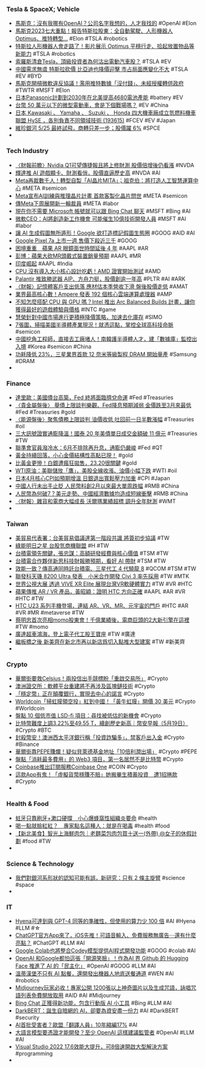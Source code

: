 ### Tesla & SpaceX; Vehicle
- [馬斯克：沒有我哪有OpenAI？公司名字我想的，人才我找的](https://www.businessyee.com/article/1621-Elon-Musk-said-I-am-the-reason-OpenAI-exists) #OpenAI #Elon
- [馬斯克2023七大重點！報告特斯拉股東：全自動駕駛、人形機器人Optimus、推特轉型…](https://www.blocktempo.com/elon-musk-seven-key-points-on-2023-tesla-shareholder-meeting/) #Elon #TSLA #robotics
- [特斯拉人形機器人會走路了！影片展示 Optimus 平穩行走、拾起放置物品等新能力](https://www.inside.com.tw/article/31678-Tesla-Optimus-new-progress) #TSLA #robotics
- [索羅斯清倉Tesla，頂級投資者為何沽出電動汽車股？](https://hk.investing.com/analysis/article-104629) #TSLA #EV
- [中國需求無虞 特斯拉砍價 比亞迪也降價迎擊 市占局面應變化不大](https://news.cnyes.com/news/id/5184638) #TSLA #EV #BYD
- [馬斯克開槓微軟違反協議！濫用推特數據「沒付錢」、未經授權轉供政府](https://www.bnext.com.tw/article/75321/twitter-) #TWTR #MSFT #Elon
- [日本Panasonic計劃到2030年在北美提高4680電池產能](https://news.cnyes.com/news/id/5184421) #battery #EV
- [台幣 50 萬元以下的微型電動車，會是下個戰場嗎？](https://today.line.me/tw/v2/article/EXDGLkQ) #EV #China
- [日本 Kawasaki 、 Yamaha 、 Suzuki 、 Honda  四大機車廠成立氫燃料機車聯盟 HySE ，各別負責不同領域技術 (193615)](https://www.cool3c.com/article/193615) #FCEV #EV #Japan
- [維珍銀河 5/25 最終試飛，商轉只差一步；股價躍 6%](https://technews.tw/2023/05/18/virgin-galactic-targets-may-25-for-first-spaceflight-since-richard-bransons-trip/) #SPCE
-
### Tech Industry
- [〈財報前瞻〉Nvidia Q1可望傳捷報且將上修財測 股價倍增後仍看漲](https://m.cnyes.com/news/id/5184642) #NVDA
- [輝達推 AI 遊戲顯卡、財測看俏，股價直逼歷史高](https://technews.tw/2023/05/19/nvidia-ai-gaming-graphics-card/) #NVDA #AI
- [Meta再裁數千人！轉型自製「AI晶片MITA」；祖克伯：將打造人工智慧運算中心](https://www.blocktempo.com/meta-announces-its-a-i-chips/) #META #semicon
- [Meta宣布AI訓練與推理晶片計畫 首款客製化晶片問世](https://m.cnyes.com/news/id/5184587) #META #semicon
- [傳Meta下周展開新一輪裁員](https://m.cnyes.com/news/id/5185203) #META #labor
- [現在你不需要 Microsoft 帳號就可以跟 Bing Chat 聊天](https://www.kocpc.com.tw/archives/492400) #MSFT #Bing #AI
- [微軟CEO：AI將創造新工作機會 可能催生10億技術開發人員](https://news.cnyes.com/news/id/5184101) #MSFT #AI #labor
- [讓 AI 生成假圖無所遁形！Google 欲打造標記假圖生態圈](https://technews.tw/2023/05/19/as-ai-generated-fakes-proliferate-google-plans-to-fight-back/) #GOOG #AID #AI
- [Google Pixel 7a 上市一週 售價下殺近三千](https://m.eprice.com.tw/mobile/talk/4541/5783826/1) #GOOG
- [困境重重　蘋果 AR 眼鏡面世時間延後 4 年](https://www.newmobilelife.com/2023/05/19/apple-ar-glasses-at-least-wait-4-more-years/) #AAPL #AR
- [彭博：蘋果大砍MR頭戴式裝置銷量預期](https://m.cnyes.com/news/id/5184532) #AAPL #MR
- [印度崛起](https://m.cnyes.com/news/id/5183736) #AAPL #India
- [CPU 沒有導入大小核心設計吃虧！AMD 證實開始測試](https://technews.tw/2023/05/18/amd-confirms-it-is-now-testing-import-size-core-architectures/) #AMD
- [Palantir 推致勝武器 AIP、方舟力挺，股價創逾一年高](https://finance.technews.tw/2023/05/19/palantir-stock-shoots-higher-after-cathie-woods-ark-discloses-recent-purchase-of-1-26-million-shares/) #PLTR #AI #ARK
- [〈財報〉記憶體客戶支出低落 應材估本季營收下滑 盤後股價走低](https://news.cnyes.com/news/id/5184625) #AMAT
- [業界最高核心數！Ampere 發表 192 個核心雲端運算處理器](https://technews.tw/2023/05/19/ampere-unveils-192-core-cloud-computing-processor/) #AMP
- [不知怎麼搭配 CPU 與 GPU 嗎？Intel 推出 Arc Balanced Builds 計畫，讓你獲得最好的遊戲體驗與價格](https://www.kocpc.com.tw/archives/492266) #INTC #game
- [慧榮針對中國市場進行更積極降價策略，加速去化庫存](https://technews.tw/2023/05/19/simo-conducts-a-more-aggressive-price-reduction-strategy-for-the-chinese-market/) #SIMO
- [7張圖，掃描美國半導體產業現況！就憑這點，掌控全球高科技命脈](https://www.bnext.com.tw/article/75313/us-semi-sia-wkr) #semicon
- [中國挖角工程師，直接去工廠堵人！南韓護半導體人才，建「數據庫」監控出入境](https://www.bnext.com.tw/article/75316/south-korea-prevent-tech-leak-to-china) #Korea #semicon #China
- [功耗降低 23%，三星業界首款 12 奈米等級製程 DRAM 開始量產](https://technews.tw/2023/05/18/samsung-begins-mass-production-of-the-industrys-first-12nm-level-process-dram/) #Samsung #DRAM
-
### Finance
- [達里歐：美國債台高築，Fed 終將面臨擠兌命運](https://finance.technews.tw/2023/05/19/us-debt-piles-up/) #Fed #Treasuries
- [〈貴金屬盤後〉 舉債上限談判樂觀、Fed降息預期減弱 金價跌至3月來最低](https://m.cnyes.com/news/id/5184627) #Fed #Treasuries #gold
- [〈能源盤後〉聚焦債務上限談判 油價收低 吐回前一日半數漲幅](https://news.cnyes.com/news/id/5184497) #Treasuries #oil
- [三大訊號證實通膨降溫！國泰 20 年美債單日成交金額破 11 億元](https://finance.technews.tw/2023/05/18/cooling-inflation/) #Treasuries #TW
- [聯準會官員潑冷水：6月不排除再升息，通膨仍嚴峻](https://www.blocktempo.com/federal-bank-president-said-the-current-data-can-not-indicate-that-the-june-stop-rate-increases/) #Fed #QT
- [黃金持續回落，小心金價結構性高點已現！](https://www.dailyfxasia.com/cn/cmarkets/20230518-24033.html) #gold
- [比黃金更慘！白銀遭瘋狂拋售，23.20很關鍵](https://www.dailyfxasia.com/cn/intraday_techs/20230518-6092.html) #gold
- [WTI原油：美聯儲放「鷹」，美股全線收漲、油價小幅下跌](https://www.dailyfxasia.com/cn/cmarkets/20230519-24044.html) #WTI #oil
- [日本4月核心CPI如預期增溫 日銀退出寬鬆壓力加重](https://news.cnyes.com/news/id/5184695) #CPI #Japan
- [中國人行未出手止貶 人民幣料創2月以來最大單周跌幅](https://news.cnyes.com/news/id/5185419) #RMB #China
- [人民幣為何破7？美元走勢、中國經濟數據均造成短線衝擊](https://m.cnyes.com/news/id/5183908) #RMB #China
- [〈財報〉雜貨和電商大幅成長 沃爾瑪業績超標 調升全年財測](https://news.cnyes.com/news/id/5184424) #WMT
-
### Taiwan
- [美貿易代表署：台美貿易倡議達第一階段共識 將簽初步協議](https://news.cnyes.com/news/id/5184645) #TW
- [綠能明日之星 台股氫商機聯盟](https://news.cnyes.com/news/id/5183732) #H #TW
- [台積電領先關鍵，張忠謀：高額研發經費與核心價值](https://technews.tw/2023/05/19/why-tsmc-take-the-lead/) #TSM #TW
- [台積電合作夥伴新思科技財報勝預期，看好 AI 帶財](https://finance.technews.tw/2023/05/18/synopsys-fiscal-year-2023-second-quarter-financial-report/) #TSM #TW
- [效能一致？傳高通同時託台積電、三星代工 4 代驍龍 8](https://technews.tw/2023/05/19/qualcomm-snapdragon-8-gen-4-rumor/) #QCOM #TSM #TW
- [聯發科天璣 8200 Ultra 發表　小米合作開發 Civi 3 率先採用](https://m.eprice.com.tw/mobile/talk/102/5784159/1) #TW #MTK
- [世界公視大展 透過 VIVE XR Elite 展現台灣VR軟硬體實力](https://suku3c.com/htc/vive-xr-elite/) #TW #VR #HTC
- [蘋果傳推 AR / VR 產品，黃昭穎：證明 HTC 方向正確](https://technews.tw/2023/05/19/apple-ar-vr-htc/) #AAPL #AR #VR #HTC #TW
- [HTC U23 系列手機登場，連結 AR、VR、MR、元宇宙的門戶](https://chinese.engadget.com/htc-u23-series-launch-price-pre-order-055227217.html) #HTC #AR #VR #MR #metaverse #TW
- [蔡明忠首次亮相momo股東會！千億業績後，電商巨頭的2大新引擎在這裡](https://www.bnext.com.tw/article/75317/momo-annual-strategy-2023) #TW #momo
- [廣達超車鴻海，登上電子代工股王寶座](https://finance.technews.tw/2023/05/19/quanta-taiwan-stock-market/) #TW #廣達
- [繼板橋之後 新美齊在新北市再以新店爲切入點推大型建案](https://news.cnyes.com/news/id/5184466) #TW #新美齊
-
### Crypto
- [華爾街要救Celsius！兩投信出手競標盼「重啟交易所」](https://www.blocktempo.com/wall-street-firms-would-help-reopen-celsius-platform/) #Crypto
- [澳洲證交所：軟體平台重建將不再涉及區塊鏈技術](https://news.cnyes.com/news/id/5185382) #Crypto
- [「穩定幣」正在顛覆銀行，實現去中心的諾言](https://www.blocktempo.com/stablecoins-deliver-on-their-promise-disrupting-banks/) #Crypto
- [Worldcoin「掃虹膜領空投」紅到中國！「黃牛虹膜」開價 30 美元](https://blockcast.it/2023/05/19/illegitimate-purchases-of-worldcoin-credentials-for-as-little-as-30/) #Crypto #Worldcoin
- [盤點 10 個低市值 LSD-fi 項目：尋找被低估的新機會](https://blockcast.it/2023/05/19/10-undervalued-lsd-fi-gems/) #Crypto
- [比特幣難度上調3.22%至49.55 T，續創歷史新高｜幣安早報（5月19日）](https://m.cnyes.com/news/id/5184020) #Crypto #BTC
- [封殺幣安！澳洲西太平洋銀行稱「投資詐騙多」，禁客戶出入金](https://www.blocktempo.com/westpac-bans-customers-from-transacting-with-binance/) #Crypto #Binance
- [華爾街靠PEPE賺爛！疑似貝萊德基金地址「10倍利潤出場」](https://www.blocktempo.com/a-address-likely-from-blackrock-bought-pepe-coin-and-earn-ten-times-profits/) #Crypto #PEPE
- [盤點「消耗最多費用」的 Web3 項目，第一名居然不是比特幣](https://blockcast.it/2023/05/19/top-10-crypto-projects-that-people-actually-paying-to-use/) #Crypto
- [Coinbase推出訂閱服務Coinbase One](https://news.cnyes.com/news/id/5184547) #COIN #Crypto
- [這款App有鬼！「虛擬貨幣穩賺不賠」她搬畢生積蓄投資　遭1招捲款](https://today.line.me/tw/v2/article/DRyo1OX) #Crypto
-
### Health & Food
- [蛀牙只靠刷牙+漱口硬撐　小心爆蜂窩性組織炎要命](https://tw.nextapple.com/life/20230518/7FC843A422D6DF8EC85622EE06FE57DE) #health
- [喝一點就臉紅紅？　專家點名這種人：就是在喝毒](https://today.line.me/tw/v2/article/9m8X5Bm) #health #food
- [【新北美食】智光上海鮮肉包｜老麵菜包肉包買十送一(外帶) @女子的休假計劃](https://www.girlslifeplan.com/zhigbo/) #food #TW
-
### Science & Technology
- [我們對銀河系形狀的認知可能有誤，新研究：只有 2 條主旋臂](https://technews.tw/2023/05/17/milky-way-spiral-galaxy-vlbi/) #science #space
-
### IT
- [Hyena可達到與 GPT-4 同等的準確性，但使用的算力少 100 倍](https://www.techbang.com/posts/106376-hyena-gpt4-power) #AI #Hyena #LLM #☆
- [ChatGPT官方App來了，iOS先推！可語音輸入、免費服務無廣告⋯還有什麼亮點？](https://www.bnext.com.tw/article/75318/openai-chatgpt-ios-app-mobile) #ChatGPT #LLM #AI
- [Google Colab也將整合Codey模型提供AI程式開發功能](https://www.ithome.com.tw/news/156947) #GOOG #colab #AI
- [OpenAI 和Google都怕這張「開源笑臉」！作為AI 界 Github 的 Hugging Face 推進了 AI 的「民主化」](https://www.techbang.com/posts/106333-what-openai-and-google-are-most-afraid-of-is-an-open-source) #OpenAI #GOOG #LLM #AI
- [溫蒂漢堡不只有 AI 點餐，還開發出機器人地底送餐通道](https://technews.tw/2023/05/18/wendys-ai-robot-order-deliever/) #WEN #AI #robotics
- [Midjourney玩家必收！專家公開 1200張以上神奇圖片以及生成咒語，詠唱咒語列表免費開放取用](https://www.techbang.com/posts/105911-free-ultimate-chatgpt-tips-midjourney-treasure-god-map-1200) #AID #AI #Midjourney
- [Bing Chat 正獲得新功能，包含行動版 AI 小工具](https://www.kocpc.com.tw/archives/492229) #Bing #LLM #AI
- [DarkBERT：誕生自暗網的 AI，卻要為資安盡一份力](https://www.inside.com.tw/article/31667-new-ai-darkbert-is-trained-on-the-dark-web) #AI #DarkBERT #security
- [AI首批受害者？歐盟「翻譯人員」10年縮編17%](https://www.gvm.com.tw/article/102758) #AI
- [大語言模型要憑證才能開發？至少 OpenAI 這樣建議監管者](https://technews.tw/2023/05/18/openai-calls-on-governments-to-create-ai-regulation/) #OpenAI #LLM #AI
- [Visual Studio 2022 17.6效能大提升，可8倍速開啟大型解決方案](https://www.ithome.com.tw/news/156933) #programming
-